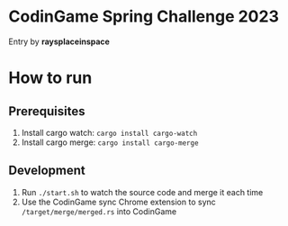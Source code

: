 # CodinGame Spring Challenge 2023

Entry by **raysplaceinspace**

# How to run

## Prerequisites

1. Install cargo watch: `cargo install cargo-watch`
2. Install cargo merge: `cargo install cargo-merge`

## Development

1. Run `./start.sh` to watch the source code and merge it each time
2. Use the CodinGame sync Chrome extension to sync `/target/merge/merged.rs` into CodinGame